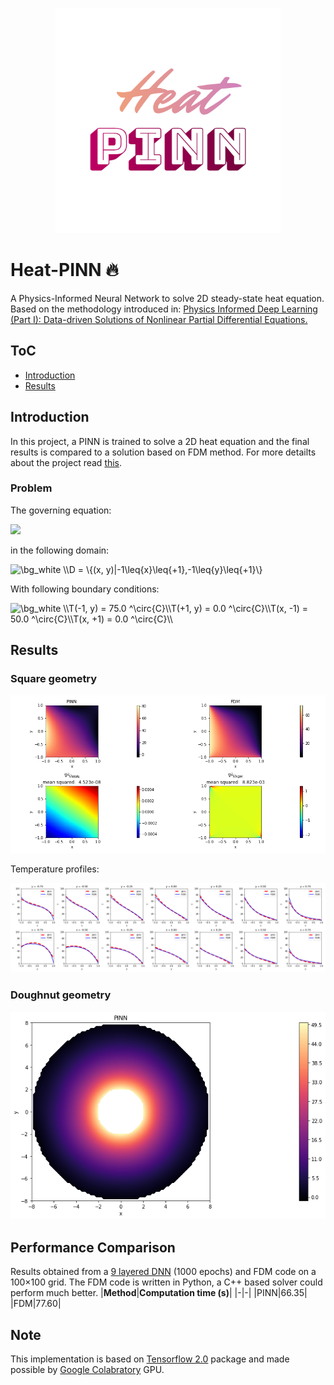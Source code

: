 <p align="center">
  <img src="https://github.com/314arhaam/heat-pinn/blob/main/gallery/2023-11-08-19-09-09_EDIT.org.png" width="360" title="Heat-PINN; made by EDIT.org">
</p>
<h1>Heat-PINN 🔥</h1>
<p> A Physics-Informed Neural Network to solve 2D steady-state heat equation. Based on the methodology introduced in: <a href="https://arxiv.org/abs/1711.10561">Physics Informed Deep Learning (Part I): Data-driven Solutions of Nonlinear Partial Differential Equations.</a></p>

## **ToC**
 - [Introduction](#intro)
 - [Results](#res)


## Introduction <a name="intro"></a>
In this project, a PINN is trained to solve a 2D heat equation and the final results is compared to a solution based on FDM method. 
For more detailts about the project read [this](https://github.com/314arhaam/burger-pinn).
### Problem
The governing equation:  
  
![](https://latex.codecogs.com/svg.image?%5Cbg_white%20%5C%5C%5Cfrac%7B%5Cpartial%5E2%7BT%7D%7D%7B%5Cpartial%7Bx%5E2%7D%7D&plus;%5Cfrac%7B%5Cpartial%5E2%7BT%7D%7D%7B%5Cpartial%7By%5E2%7D%7D=0)

in the following domain:  
  
<img src="https://latex.codecogs.com/svg.image?\bg_white&space;\\D&space;=&space;\{(x,&space;y)|-1\leq{x}\leq{&plus;1},-1\leq{y}\leq{&plus;1}\}" title="\bg_white \\D = \{(x, y)|-1\leq{x}\leq{+1},-1\leq{y}\leq{+1}\}" />
  
With following boundary conditions:
  
<img src="https://latex.codecogs.com/svg.image?\bg_white&space;\\T(-1,&space;y)&space;=&space;75.0&space;^\circ{C}\\T(&plus;1,&space;y)&space;=&space;0.0&space;^\circ{C}\\T(x,&space;-1)&space;=&space;50.0&space;^\circ{C}\\T(x,&space;&plus;1)&space;=&space;0.0&space;^\circ{C}\\" title="\bg_white \\T(-1, y) = 75.0 ^\circ{C}\\T(+1, y) = 0.0 ^\circ{C}\\T(x, -1) = 50.0 ^\circ{C}\\T(x, +1) = 0.0 ^\circ{C}\\" />
  

## Results <a name="res"></a>
### Square geometry 
<p align="center">
  <img src="https://github.com/314arhaam/heat-pinn/blob/main/gallery/results_compare.png" title="pinn-vs-fdm">
</p> 
Temperature profiles:  
<p align="center">
  <img src="https://github.com/314arhaam/heat-pinn/blob/main/gallery/profiles.png" title="profiles">
</p>

### Doughnut geometry
<p align="center">
  <img src="https://github.com/314arhaam/heat-pinn/blob/main/gallery/heat_pinn_doughnotts.png" title="doughnotts">
</p>


## Performance Comparison
Results obtained from a [9 layered DNN](https://github.com/314arhaam/heat-pinn/blob/main/gallery/model_plot.png) (1000 epochs) and FDM code on a 100×100 grid. The FDM code is written in Python, a C++ based solver could perform much better.
|**Method**|**Computation time (s)**|
|-|-|
|PINN|66.35|
|FDM|77.60|


## Note
This implementation is based on [Tensorflow 2.0](https://www.tensorflow.org/guide/effective_tf2) package and made possible by [Google Colabratory](https://colab.research.google.com) GPU.
